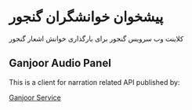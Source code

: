 # پیشخوان خوانشگران گنجور

کلاینت وب سرویس گنجور برای بارگذاری خوانش اشعار گنجور

## Ganjoor Audio Panel

This is a client for narration related API published by:

[Ganjoor Service](https://github.com/ganjoor/GanjoorService)
